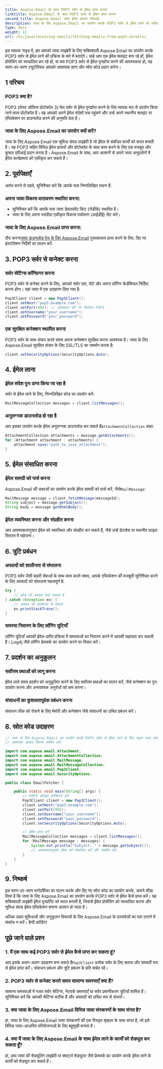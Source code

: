 ```yaml
---
title: Aspose.Email के साथ POP3 सर्वर से ईमेल प्राप्त करना
linktitle: Aspose.Email के साथ POP3 सर्वर से ईमेल प्राप्त करना
second_title: Aspose.Email जावा ईमेल प्रबंधन एपीआई
description: जावा के लिए Aspose.Email का उपयोग करके POP3 सर्वर से ईमेल लाने का तरीका जानें। स्रोत कोड और FAQs के साथ चरण-दर-चरण मार्गदर्शिका शामिल है।
type: docs
weight: 11
url: /hi/java/receiving-emails/fetching-emails-from-pop3-servers/
---
```

इस व्यापक गाइड में, हम आपको जावा लाइब्रेरी के लिए शक्तिशाली Aspose.Email का उपयोग करके POP3 सर्वर से ईमेल लाने की प्रक्रिया के बारे में बताएंगे। चाहे आप एक ईमेल क्लाइंट बना रहे हों, ईमेल प्रोसेसिंग को स्वचालित कर रहे हों, या बस POP3 सर्वर से ईमेल पुनर्प्राप्त करने की आवश्यकता हो, यह चरण-दर-चरण ट्यूटोरियल आपको आवश्यक ज्ञान और स्रोत कोड प्रदान करेगा।

## 1 परिचय

### POP3 क्या है?
POP3 (पोस्ट ऑफिस प्रोटोकॉल 3) मेल सर्वर से ईमेल पुनर्प्राप्त करने के लिए व्यापक रूप से उपयोग किया जाने वाला प्रोटोकॉल है। यह आपको अपने ईमेल संदेशों तक पहुंचने और उन्हें अपने स्थानीय क्लाइंट या एप्लिकेशन पर डाउनलोड करने की अनुमति देता है।

### जावा के लिए Aspose.Email का उपयोग क्यों करें?
जावा के लिए Aspose.Email एक सुविधा संपन्न लाइब्रेरी है जो ईमेल से संबंधित कार्यों को सरल बनाती है। यह POP3 सहित विभिन्न ईमेल प्रारूपों और प्रोटोकॉल के साथ काम करने के लिए एक मजबूत और कुशल एपीआई प्रदान करता है। Aspose.Email के साथ, आप आसानी से अपने जावा अनुप्रयोगों में ईमेल कार्यक्षमता को एकीकृत कर सकते हैं।

## 2. पूर्वापेक्षाएँ

आरंभ करने से पहले, सुनिश्चित करें कि आपके पास निम्नलिखित स्थान हैं:

### अपना जावा विकास वातावरण स्थापित करना:
- सुनिश्चित करें कि आपके पास जावा डेवलपमेंट किट (जेडीके) स्थापित है।
- जावा के लिए अपना पसंदीदा एकीकृत विकास पर्यावरण (आईडीई) सेट करें।

### जावा के लिए Aspose.Email प्राप्त करना:
 दौरा करना[जावा डाउनलोड पेज के लिए Aspose.Email](https://releases.aspose.com/email/java/) पुस्तकालय प्राप्त करने के लिए. दिए गए इंस्टॉलेशन निर्देशों का पालन करें.

## 3. POP3 सर्वर से कनेक्ट करना

### सर्वर सेटिंग्स कॉन्फ़िगर करना
POP3 सर्वर से कनेक्ट करने के लिए, आपको सर्वर पता, पोर्ट और अपना लॉगिन क्रेडेंशियल निर्दिष्ट करना होगा। यहां जावा में एक उदाहरण दिया गया है:

```java
Pop3Client client = new Pop3Client();
client.setHost("pop3.example.com");
client.setPort(995); // एसएसएल पोर्ट पर डिफ़ॉल्ट POP3
client.setUsername("your_username");
client.setPassword("your_password");
```

### एक सुरक्षित कनेक्शन स्थापित करना
POP3 सर्वर के साथ संचार करते समय अपना कनेक्शन सुरक्षित करना आवश्यक है। जावा के लिए Aspose.Email सुरक्षित संचार के लिए SSL/TLS का समर्थन करता है:

```java
client.setSecurityOptions(SecurityOptions.Auto);
```

## 4. ईमेल लाना

### ईमेल संदेश पुनः प्राप्त किया जा रहा है
सर्वर से ईमेल लाने के लिए, निम्नलिखित कोड का उपयोग करें:

```java
MailMessageCollection messages = client.listMessages();
```

### अनुलग्नक डाउनलोड हो रहा है
 आप इसका उपयोग करके ईमेल अनुलग्नक डाउनलोड कर सकते हैं`AttachmentCollection` कक्षा:

```java
AttachmentCollection attachments = message.getAttachments();
for (Attachment attachment : attachments) {
    attachment.save("path_to_save_attachment");
}
```

## 5. ईमेल संसाधित करना

### ईमेल सामग्री को पार्स करना
 Aspose.Email की कक्षाओं का उपयोग करके ईमेल सामग्री को पार्स करें, जैसे`MailMessage`:

```java
MailMessage message = client.fetchMessage(messageId);
String subject = message.getSubject();
String body = message.getHtmlBody();
```

### ईमेल व्यवस्थित करना और संग्रहीत करना
आप आवश्यकतानुसार ईमेल को व्यवस्थित और संग्रहीत कर सकते हैं, जैसे उन्हें डेटाबेस या स्थानीय फ़ाइल सिस्टम में सहेजना।

## 6. त्रुटि प्रबंधन

### अपवादों को शालीनता से संभालना
POP3 सर्वर जैसी बाहरी सेवाओं के साथ काम करते समय, आपके एप्लिकेशन की मजबूती सुनिश्चित करने के लिए अपवादों को संभालना महत्वपूर्ण है:

```java
try {
    // कोड जो अपवाद फेंक सकता है
} catch (Exception ex) {
    // अपवाद को शालीनता से संभालें
    ex.printStackTrace();
}
```

### समस्या निवारण के लिए लॉगिंग त्रुटियाँ
लॉगिंग त्रुटियाँ आपकी ईमेल-प्राप्ति प्रक्रिया में समस्याओं का निवारण करने में आपकी सहायता कर सकती हैं। Log4j जैसे लॉगिंग फ्रेमवर्क का उपयोग करने पर विचार करें।

## 7. प्रदर्शन का अनुकूलन

### सर्वोत्तम प्रथाओं को लागू करना
ईमेल लाते समय प्रदर्शन को अनुकूलित करने के लिए सर्वोत्तम प्रथाओं का पालन करें, जैसे कनेक्शन का पुन: उपयोग करना और अनावश्यक अनुरोधों को कम करना।

### संसाधनों का कुशलतापूर्वक प्रबंधन करना
संसाधन लीक को रोकने के लिए मेमोरी और कनेक्शन जैसे संसाधनों का उचित प्रबंधन करें।

## 8. स्रोत कोड उदाहरण

```java
// जावा के लिए Aspose.Email का उपयोग करके POP3 सर्वर से ईमेल लाने के लिए नमूना जावा कोड।
// आवश्यक आयात विवरण शामिल करें.

import com.aspose.email.Attachment;
import com.aspose.email.AttachmentCollection;
import com.aspose.email.MailMessage;
import com.aspose.email.MailMessageCollection;
import com.aspose.email.Pop3Client;
import com.aspose.email.SecurityOptions;

public class EmailFetcher {

    public static void main(String[] args) {
        // POP3 क्लाइंट कॉन्फ़िगर करें
        Pop3Client client = new Pop3Client();
        client.setHost("pop3.example.com");
        client.setPort(995);
        client.setUsername("your_username");
        client.setPassword("your_password");
        client.setSecurityOptions(SecurityOptions.Auto);

        // ईमेल प्राप्त करें
        MailMessageCollection messages = client.listMessages();
        for (MailMessage message : messages) {
            System.out.println("Subject: " + message.getSubject());
            // आवश्यकतानुसार ईमेल को संसाधित करें और संग्रहीत करें
        }
    }
}
```

## 9. निष्कर्ष

इस चरण-दर-चरण मार्गदर्शिका का पालन करके और दिए गए स्रोत कोड का उपयोग करके, आपने सीख लिया है कि जावा के लिए Aspose.Email का उपयोग करके POP3 सर्वर से ईमेल कैसे प्राप्त करें। यह शक्तिशाली लाइब्रेरी ईमेल पुनर्प्राप्ति को सरल बनाती है, जिससे ईमेल प्रोसेसिंग को स्वचालित करना और सुविधा संपन्न ईमेल एप्लिकेशन बनाना आसान हो जाता है।

अधिक उन्नत सुविधाओं और अनुकूलन विकल्पों के लिए Aspose.Email के दस्तावेज़ों का पता लगाने में संकोच न करें। हैप्पी कोडिंग!

## पूछे जाने वाले प्रश्न

### 1. मैं एक साथ कई POP3 सर्वर से ईमेल कैसे प्राप्त कर सकता हूं?
 आप इसके अलग-अलग उदाहरण बना सकते हैं`Pop3Client` प्रत्येक सर्वर के लिए क्लास और समवर्ती रूप से ईमेल प्राप्त करें। संसाधन प्रबंधन और त्रुटि प्रबंधन के प्रति सचेत रहें।

### 2. POP3 सर्वर से कनेक्ट करते समय सामान्य समस्याएँ क्या हैं?
सामान्य समस्याओं में गलत सर्वर सेटिंग्स, नेटवर्क समस्याएँ या सर्वर प्रमाणीकरण त्रुटियाँ शामिल हैं। सुनिश्चित करें कि आपकी सेटिंग्स सटीक हैं और अपवादों को उचित रूप से संभालें।

### 3. क्या जावा के लिए Aspose.Email विभिन्न जावा संस्करणों के साथ संगत है?
हां, जावा के लिए Aspose.Email जावा संस्करणों की एक विस्तृत श्रृंखला के साथ संगत है, जो इसे विभिन्न जावा-आधारित परियोजनाओं के लिए बहुमुखी बनाता है।

### 4. क्या मैं जावा के लिए Aspose.Email के साथ ईमेल लाने के कार्यों को शेड्यूल कर सकता हूँ?
हां, आप जावा की शेड्यूलिंग लाइब्रेरी या क्वार्ट्ज शेड्यूलर जैसे फ्रेमवर्क का उपयोग करके ईमेल लाने के कार्यों को शेड्यूल कर सकते हैं।